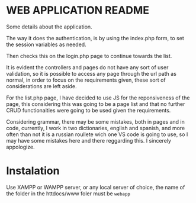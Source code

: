 # WEB APPLICATION README

Some details about the application.

The way it does the authentication, is by using the index.php form, to set the session variables as needed.

Then checks this on the login.php page to continue towards the list.

It is evident the controllers and pages do not have any sort of user validation, so it is possible to access any page through the url path as normal, in order to focus on the requirements given, these sort of considerations are left aside.

For the list.php page, I have decided to use JS for the reponsiveness of the page, this considering this was going to be a page list and that no further CRUD functionaities were going to be used given the requirements.

Considering grammar, there may be some mistakes, both in pages and in code, currently, I work in two dictionaries, english and spanish, and more often than not it is a russian roullete wich one VS code is going to use, so I may have some mistakes here and there reggarding this. I sincerely appologize.

# Instalation

Use XAMPP or WAMPP server, or any local server of choice, the name of the folder in the httdocs/www foler must be
 `webapp`
